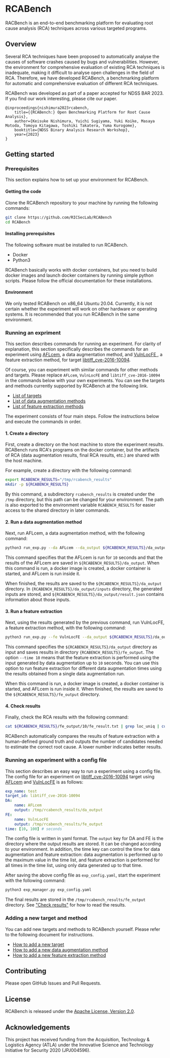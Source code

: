 # RCABench

RACBench is an end-to-end benchmarking platform for evaluating root cause analysis (RCA) techniques across various targeted programs.

## Overview

Several RCA techniques have been proposed to automatically analyse the causes of software crashes caused by bugs and vulnerabilities. However, the environment for comprehensive evaluation of existing RCA techniques is inadequate, making it difficult to analyse open challenges in the field of RCA. Therefore, we have developed RCABench, a benchmarking platform for automatic and comprehensive evaluation of different RCA techniques.

RCABench was developed as part of a paper accepted for NDSS BAR 2023. If you find our work interesting, please cite our paper.

```
@inproceedings{nishimura2023rcabench,
    title={{RCABench:} Open Benchmarking Platform for Root Cause Analysis},
    author={Keisuke Nishimura, Yuichi Sugiyama, Yuki Koike, Masaya Motoda, Tomoya Kitagawa, Toshiki Takatera, Yuma Kurogome},
    booktitle={NDSS Binary Analysis Research Workshop},
    year={2023}
}
```

## Getting started

### Prerequisites

This section explains how to set up your environment for RCABench.

#### Getting the code

Clone the RCABench repository to your machine by running the following commands:

```bash
git clone https://github.com/RICSecLab/RCABench
cd RCABench
```

#### Installing prerequisites

The following software must be installed to run RCABench.

- Docker
- Python3

RCABench basically works with docker containers, but you need to build docker images and launch docker containers by running simple python scripts. Please follow the official documentation for these installations.

#### Environment

We only tested RCABench on x86_64 Ubuntu 20.04. Currently, it is not certain whether the experiment will work on other hardware or operating systems. It is recommended that you run RCABench in the same environment.

### Running an expriment

This section describes commands for running an experiment. For clarity of explanation, this section specifically describes the commands for an experiment using [AFLcem](./data_augmentation/methods/AFLcem/), a data augmentation method, and [VulnLocFE ](./feature_extraction/methods/VulnLocFE/), a feature extraction method, for target [libtiff_cve-2016-10094](./targets/libtiff_cve-2016-10094/).

Of course, you can experiment with similar commands for other methods and targets. Please replace `AFLcem`, `VulnLocFE` and `libtiff_cve-2016-10094` in the commands below with your own experiments. You can see the targets and methods currently supported by RCABench at the following link.

- [List of targets](./targets/README.md#list-of-currently-available-methods)
- [List of data augmentation methods](./data_augmentation/README.md#list-of-currently-available-methods)
- [List of feature extraction methods](./feature_extraction/README.md#list-of-currently-available-methods)

The experiment consists of four main steps. Follow the instructions below and execute the commands in order.

#### 1. Create a directory

First, create a directory on the host machine to store the experiment results. RCABench runs RCA's programs on the docker container, but the artifacts of RCA (data augmentation results, final RCA results, etc.) are shared with the host machine.

For example, create a directory with the following command:

```bash
export RCABENCH_RESULTS="/tmp/rcabench_results"
mkdir -p ${RCABENCH_RESULTS}
```

By this command, a subdirectory `rcabench_results` is created under the `/tmp` directory, but this path can be changed for your environment. The path is also exported to the environment variable `RCABENCH_RESULTS` for easier access to the shared directory in later commands.

#### 2. Run a data augmentation method

Next, run AFLcem, a data augmentation method, with the following command:

```bash
python3 run_exp.py --da AFLcem --da_output ${RCABENCH_RESULTS}/da_output --exp_name test --target_id libtiff_cve-2016-10094 --time 10
```

This command specifies that the AFLcem is run for `10` seconds and that the results of the AFLcem are saved in `${RCABENCH_RESULTS}/da_output`. When this command is run, a docker image is created, a docker container is started, and AFLcem is run inside it.

When finished, the results are saved to the `${RCABENCH_RESULTS}/da_output` directory. In `{RCABENCH_RESULTS}/da_output/inputs` directory, the generated inputs are stored, and `${RCABENCH_RESULTS}/da_output/result.json` contains information about those inputs.

#### 3. Run a feature extraction

Next, using the results generated by the previous command, run VulnLocFE, a feature extraction method, with the following command:

```bash
python3 run_exp.py --fe VulnLocFE --da_output ${RCABENCH_RESULTS}/da_output --fe_output ${RCABENCH_RESULTS}/fe_output --exp_name test --target_id libtiff_cve-2016-10094 --time 10
```
This command specifies the `${RCABENCH_RESULTS}/da_output` directory as input and saves results in directory `{RCABENCH_RESULTS}/fe_output`. The option `--time 10` means that the feature extraction is performed using the input generated by data augmentation up to `10` seconds. You can use this option to run feature extraction for different data augmentation times using the results obtained from a single data augmentation run.

When this command is run, a docker image is created, a docker container is started, and AFLcem is run inside it. When finished, the results are saved to the `${RCABENCH_RESULTS}/fe_output` directory.

#### 4. Check results

Finally, check the RCA results with the following command:

```bash
cat ${RCABENCH_RESULTS}/fe_output/10/fe_result.txt | grep loc_uniq | cut -d ":" -f2
```

RCABench automatically compares the results of feature extraction with a human-defined ground truth and outputs the number of candidates needed to estimate the correct root cause. A lower number indicates better results.

### Running an experiment with a config file

This section describes an easy way to run a experiment using a config file. The config file for an experiment on [libtiff_cve-2016-10094](./targets/libtiff_cve-2016-10094/) target using [AFLcem](./data_augmentation/methods/AFLcem/) and [VulnLocFE](./feature_extraction/methods/VulnLocFE/) is as follows:

```yaml
exp_name: test
target_id: libtiff_cve-2016-10094
DA:
    name: AFLcem
    output: /tmp/rcabench_results/da_output
FE:
    name: VulnLocFE
    output: /tmp/rcabench_results/fe_output
time: [10, 100] # seconds
```

The config file is written in yaml format. The `output` key for DA and FE is the directory where the output results are stored. It can be changed according to your environment. In addition, the time key can control the time for data augmentation and feature extraction: data augmentation is performed up to the maximum value in the time list, and feature extraction is performed for all times in the time list, using only data generated up to that time.

After saving the above config file as `exp_config.yaml`, start the experiment with the following command:

```bash
python3 exp_manager.py exp_config.yaml
```

The final results are stored in the `/tmp/rcabench_results/fe_output` directory. See ["Check results"](#4-check-results) for how to read the results.

### Adding a new target and method

You can add new targets and methods to RCABench yourself. Please refer to the following document for instructions.

- [How to add a new target](./targets/README.md#how-to-add-a-new-target)
- [How to add a new data augmentation method](./data_augmentation/README.md#how-to-add-a-new-data-augmentation-method)
- [How to add a new feature extraction method](./feature_extraction/README.md#how-to-add-a-new-feature-extraction-method)

## Contributing

Please open GitHub Issues and Pull Requests.

## License

RCABench is released under the [Apache License, Version 2.0](https://opensource.org/licenses/Apache-2.0).

## Acknowledgements

This project has received funding from the Acquisition, Technology & Logistics Agency (ATLA) under the Innovative Science and Technology Initiative for Security 2020 (JPJ004596).
